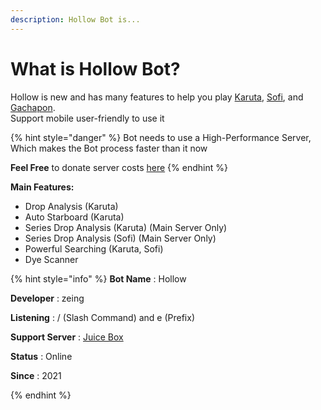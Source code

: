 ```yaml
---
description: Hollow Bot is...
---
```


# What is Hollow Bot?

Hollow is new and has many features to help you play [Karuta](https://karuta.xyz/), [Sofi](https://sofi.gg/), and [Gachapon](https://gachapon.me/).\
Support mobile user-friendly to use it

{% hint style="danger" %}
Bot needs to use a High-Performance Server, Which makes the Bot process faster than it now

**Feel Free** to donate server costs [here](https://ko-fi.com/zeing)
{% endhint %}

**Main Features:**

* Drop Analysis (Karuta)
* Auto Starboard (Karuta)&#x20;
* Series Drop Analysis (Karuta) (Main Server Only)
* Series Drop Analysis (Sofi) (Main Server Only)
* Powerful Searching (Karuta, Sofi)
* Dye Scanner&#x20;



{% hint style="info" %}
**Bot Name**              :  Hollow

**Developer**              :  zeing

**Listening**               :  / (Slash Command) and e (Prefix)

**Support Server**   :  [Juice Box](https://discord.gg/ActtuYWMfZ)

**Status**                    : Online

**Since**                     : 2021


{% endhint %}

